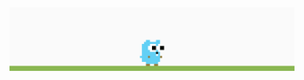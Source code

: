 <div align="center">
    <img src="https://github.com/yevhenshymotiuk/yevhenshymotiuk/raw/master/gopher.gif"></img>
</div>
